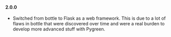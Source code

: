 
#### 2.0.0

* Switched from bottle to Flask as a web framework. This is due to a lot of flaws in bottle that were discovered over
  time and were a real burden to develop more advanced stuff with Pygreen.
